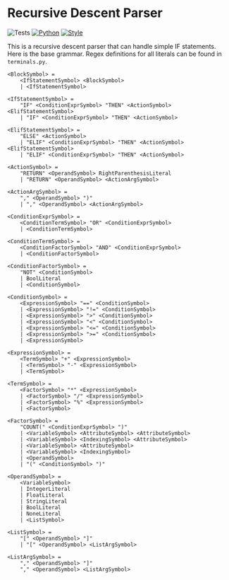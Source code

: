 # Recursive Descent Parser

![Tests](https://github.com/JohN100x1/Recursive-Descent-Parser/actions/workflows/python-workflow.yml/badge.svg)
[![Python](https://img.shields.io/badge/python-3.10%2B-brightgreen)](https://www.python.org/)
[![Style](https://img.shields.io/badge/code%20style-black-000000.svg)](https://github.com/psf/black)

This is a recursive descent parser that can handle simple IF statements.
Here is the base grammar. Regex definitions for all literals can be found in `terminals.py`.
```bnf
<BlockSymbol> = 
    <IfStatementSymbol> <BlockSymbol>
    | <IfStatementSymbol>

<IfStatementSymbol> = 
    "IF" <ConditionExprSymbol> "THEN" <ActionSymbol> <ElifStatementSymbol>
    | "IF" <ConditionExprSymbol> "THEN" <ActionSymbol>

<ElifStatementSymbol> = 
    "ELSE" <ActionSymbol>
    | "ELIF" <ConditionExprSymbol> "THEN" <ActionSymbol> <ElifStatementSymbol>
    | "ELIF" <ConditionExprSymbol> "THEN" <ActionSymbol>

<ActionSymbol> = 
    "RETURN" <OperandSymbol> RightParenthesisLiteral
    | "RETURN" <OperandSymbol> <ActionArgSymbol>

<ActionArgSymbol> = 
    "," <OperandSymbol> ")"
    | "," <OperandSymbol> <ActionArgSymbol>

<ConditionExprSymbol> = 
    <ConditionTermSymbol> "OR" <ConditionExprSymbol>
    | <ConditionTermSymbol>

<ConditionTermSymbol> = 
    <ConditionFactorSymbol> "AND" <ConditionExprSymbol>
    | <ConditionFactorSymbol>

<ConditionFactorSymbol> = 
    "NOT" <ConditionSymbol>
    | BoolLiteral
    | <ConditionSymbol>

<ConditionSymbol> = 
    <ExpressionSymbol> "==" <ConditionSymbol>
    | <ExpressionSymbol> "!=" <ConditionSymbol>
    | <ExpressionSymbol> ">" <ConditionSymbol>
    | <ExpressionSymbol> "<" <ConditionSymbol>
    | <ExpressionSymbol> "<=" <ConditionSymbol>
    | <ExpressionSymbol> ">=" <ConditionSymbol>
    | <ExpressionSymbol>

<ExpressionSymbol> = 
    <TermSymbol> "+" <ExpressionSymbol>
    | <TermSymbol> "-" <ExpressionSymbol>
    | <TermSymbol>

<TermSymbol> = 
    <FactorSymbol> "*" <ExpressionSymbol>
    | <FactorSymbol> "/" <ExpressionSymbol>
    | <FactorSymbol> "%" <ExpressionSymbol>
    | <FactorSymbol>

<FactorSymbol> = 
    "COUNT(" <ConditionExprSymbol> ")"
    | <VariableSymbol> <AttributeSymbol> <AttributeSymbol>
    | <VariableSymbol> <IndexingSymbol> <AttributeSymbol>
    | <VariableSymbol> <AttributeSymbol>
    | <VariableSymbol> <IndexingSymbol>
    | <OperandSymbol>
    | "(" <ConditionSymbol> ")"

<OperandSymbol> = 
    <VariableSymbol>
    | IntegerLiteral
    | FloatLiteral
    | StringLiteral
    | BoolLiteral
    | NoneLiteral
    | <ListSymbol>

<ListSymbol> = 
    "[" <OperandSymbol> "]"
    | "[" <OperandSymbol> <ListArgSymbol>

<ListArgSymbol> = 
    "," <OperandSymbol> "]"
    "," <OperandSymbol> <ListArgSymbol>
```